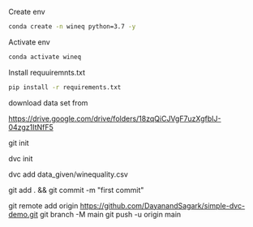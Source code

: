Create env


```bash
conda create -n wineq python=3.7 -y
```
Activate env

```bash
conda activate wineq
```
Install requuiremnts.txt

```bash
pip install -r requirements.txt

```
download data set from 

https://drive.google.com/drive/folders/18zqQiCJVgF7uzXgfbIJ-04zgz1ItNfF5

git init

dvc init

dvc add data_given/winequality.csv

git add . && git commit -m "first commit" 

git remote add origin https://github.com/DayanandSagark/simple-dvc-demo.git
git branch -M main
git push -u origin main
